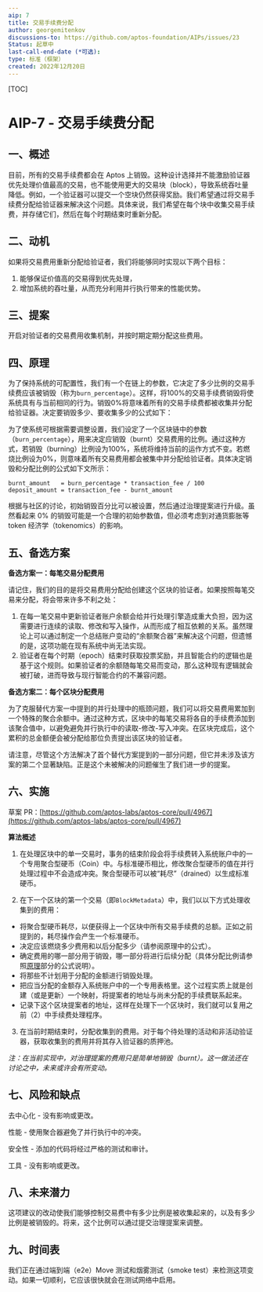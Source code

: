```yaml
---
aip: 7
title: 交易手续费分配
author: georgemitenkov
discussions-to: https://github.com/aptos-foundation/AIPs/issues/23
Status: 起草中
last-call-end-date (*可选):
type: 标准（框架）
created: 2022年12月20日
---
```


[TOC]

# AIP-7 - 交易手续费分配

## 一、概述

目前，所有的交易手续费都会在 Aptos 上销毁。这种设计选择并不能激励验证器优先处理价值最高的交易，也不能使用更大的交易块（block），导致系统吞吐量降低。例如，一个验证器可以提交一个空块仍然获得奖励。我们希望通过将交易手续费分配给验证器来解决这个问题。具体来说，我们希望在每个块中收集交易手续费，并存储它们，然后在每个时期结束时重新分配。



## 二、动机

如果将交易费用重新分配给验证者，我们将能够同时实现以下两个目标：

1. 能够保证价值高的交易得到优先处理，
2. 增加系统的吞吐量，从而充分利用并行执行带来的性能优势。



## 三、提案

开启对验证者的交易费用收集机制，并按时期定期分配这些费用。



## 四、原理

为了保持系统的可配置性，我们有一个在链上的参数，它决定了多少比例的交易手续费应该被销毁（称为`burn_percentage`）。这样，将100%的交易手续费销毁将使系统具有与当前相同的行为。销毁0%将意味着所有的交易手续费都被收集并分配给验证器。决定要销毁多少、要收集多少的公式如下：

为了使系统可根据需要调整设置，我们设定了一个区块链中的参数（`burn_percentage`），用来决定应销毁（burnt）交易费用的比例。通过这种方式，若销毁（burning）比例设为100%，系统将维持当前的运作方式不变。若燃烧比例设为0%，则意味着所有交易费用都会被集中并分配给验证者。具体决定销毁和分配比例的公式如下文所示：



```
burnt_amount   = burn_percentage * transaction_fee / 100
deposit_amount = transaction_fee - burnt_amount
```

根据与社区的讨论，初始销毁百分比可以被设置，然后通过治理提案进行升级。虽然看起来 0% 的销毁可能是一个合理的初始参数值，但必须考虑到对通货膨胀等 token 经济学（tokenomics）的影响。

## 五、备选方案

**备选方案一：每笔交易分配费用**

请记住，我们的目的是将交易费用分配给创建这个区块的验证者。如果按照每笔交易来分配，将会带来许多不利之处：

1. 在每一笔交易中更新验证者账户余额会给并行处理引擎造成重大负担，因为这需要进行连续的读取、修改和写入操作，从而形成了相互依赖的关系。虽然理论上可以通过制定一个总结账户变动的“余额聚合器”来解决这个问题，但遗憾的是，这项功能在现有系统中尚无法实现。
2. 验证者在每个时期（epoch）结束时获取投票奖励，并且智能合约的逻辑也是基于这个规则。如果验证者的余额随每笔交易而变动，那么这种现有逻辑就会被打破，进而导致与现行智能合约的不兼容问题。

**备选方案二：每个区块分配费用**

为了克服替代方案一中提到的并行处理中的瓶颈问题，我们可以将交易费用累加到一个特殊的聚合余额中。通过这种方式，区块中的每笔交易将各自的手续费添加到该聚合值中，以避免避免并行执行中的读取-修改-写入冲突。在区块完成后，这个累积的总金额便会被分配给那位负责提出该区块的验证者。

请注意，尽管这个方法解决了首个替代方案提到的一部分问题，但它并未涉及该方案的第二个显著缺陷。正是这个未被解决的问题催生了我们进一步的提案。

## 六、实施

草案 PR：[https://github.com/aptos-labs/aptos-core/pull/4967](https://github.com/aptos-labs/aptos-core/pull/4967)

**算法概述**

1. 在处理区块中的单一交易时，事务的结束阶段会将手续费转入系统账户中的一个专用聚合型硬币（Coin）中。与标准硬币相比，修改聚合型硬币的值在并行处理过程中不会造成冲突。聚合型硬币可以被“耗尽”（drained）以生成标准硬币。

2. 在下一个区块的第一个交易（即`BlockMetadata`）中，我们以以下方式处理收集到的费用：



- 将聚合型硬币耗尽，以便获得上一个区块中所有交易手续费的总额。正如之前提到的，耗尽操作会产生一个标准硬币。
- 决定应该燃烧多少费用和以后分配多少（请参阅原理中的公式）。
- 确定费用的哪一部分用于销毁，哪一部分将进行后续分配（具体分配比例请参照[原理](#四、原理)部分的公式说明）。
- 将那些不计划用于分配的金额进行销毁处理。
- 把应当分配的金额存入系统账户中的一个专用表格里。这个过程实质上就是创建（或是更新）一个映射，将提案者的地址与尚未分配的手续费联系起来。
- 记录下这个区块提案者的地址，这样在处理下一个区块时，我们就可以复用之前（2）中手续费处理程序。

3. 在当前时期结束时，分配收集到的费用。对于每个待处理的活动和非活动验证器，获取收集到的费用并将其存入验证器的质押池。

*注：在当前实现中，对治理提案的费用只是简单地销毁（burnt）。这一做法还在讨论之中，未来或许会有所变动。*

## 七、风险和缺点

去中心化 - 没有影响或更改。

性能 - 使用聚合器避免了并行执行中的冲突。

安全性 - 添加的代码将经过严格的测试和审计。

工具 - 没有影响或更改。



## 八、未来潜力

这项建议的改动使我们能够控制交易费中有多少比例是被收集起来的，以及有多少比例是被销毁的。将来，这个比例可以通过提交治理提案来调整。



## 九、时间表

我们正在通过端到端（e2e）Move 测试和烟雾测试（smoke test）来检测这项变动。如果一切顺利，它应该很快就会在测试网络中启用。